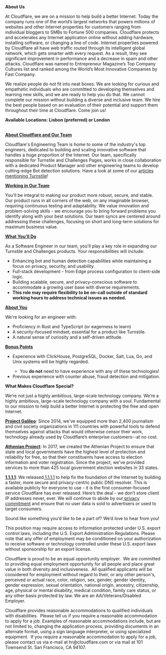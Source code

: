 <div class="content-intro">
	<div><strong>About Us</strong></div>
	<div>
		<p>At Cloudflare, we are on a mission to help build a better Internet. Today the company runs one of the world’s largest networks that powers millions of websites and other Internet properties for customers ranging from individual bloggers to SMBs to Fortune 500 companies. Cloudflare protects and accelerates any Internet application online without adding hardware, installing software, or changing a line of code. Internet properties powered by Cloudflare all have web traffic routed through its intelligent global network, which gets smarter with every request. As a result, they see significant improvement in performance and a decrease in spam and other attacks. Cloudflare was named to Entrepreneur Magazine’s Top Company Cultures list and ranked among the World’s Most Innovative Companies by Fast Company.&nbsp;</p>
		<p><span style="font-weight: 400;">We realize people do not fit into neat boxes. We are looking for curious and empathetic individuals who are committed to developing themselves and learning new skills, and we are ready to help you do that. We cannot complete our mission without building a diverse and inclusive team. We hire the best people based on an evaluation of their potential and support them throughout their time at Cloudflare. Come join us!&nbsp;</span></p>
	</div>
</div>
<p><strong>Available Locations: Lisbon (preferred) or London&nbsp;</strong></p>
<p><span style="text-decoration: underline;"><strong><br>About Cloudflare and Our Team</strong></span></p>
<p>Cloudflare's Engineering Team is home to some of the industry's top engineers, dedicated to building and scaling innovative software that handles a huge proportion of the Internet. Our team, specifically responsible for Turnstile and Challenges Pages, works in close collaboration with a dedicated Product Manager and other engineering teams to develop cutting-edge Bot detection solutions. Have a look at some of our <a href="https://blog.cloudflare.com/tag/turnstile/">articles mentioning Turnstile</a>!</p>
<p><span style="text-decoration: underline;"><strong>Working in Our Team</strong></span></p>
<p>You'll be integral to making our product more robust, secure, and stable. Our product runs in all corners of the web, on any imaginable browser, requiring continuous testing and adaptability. We value innovation and problem-solving skills - we encourage you to bring forward problems you identify along with your best solutions. Our team syncs are centered around addressing these challenges, focusing on short and long-term solutions for maximum business value.</p>
<p><span style="text-decoration: underline;"><strong>What You'll Do</strong></span></p>
<p>As a Software Engineer in our team, you'll play a key role in expanding our Turnstile and Challenges products. Your responsibilities will include:</p>
<ul>
	<li>Enhancing bot and human detection capabilities while maintaining a focus on privacy, security, and usability.</li>
	<li>Full-stack development - from Edge process configuration to client-side logic.</li>
	<li>Building scalable, secure, and privacy-conscious software to accommodate a growing user base with diverse requirements.</li>
	<li><strong>This role may require flexibility to be on-call outside of standard working hours to address technical issues as needed.</strong></li>
</ul>
<p><span style="text-decoration: underline;"><strong>About You</strong></span></p>
<p>We're looking for an engineer with:</p>
<ul>
	<li>Proficiency in Rust and TypeScript (or eagerness to learn)</li>
	<li>A security-focused mindset, essential for a product like Turnstile.</li>
	<li>A natural sense of curiosity and a self-driven attitude.</li>
</ul>
<p><span style="text-decoration: underline;"><strong>Bonus Points</strong></span></p>
<ul>
	<li>Experience with ClickHouse, PostgreSQL, Docker, Salt, Lua, Go, and Unix systems will be highly regarded.</li>
	<ul>
		<li>You <strong>do not</strong> need to have experience with any of these technologies!</li>
	</ul>
	<li>Previous experience with counter abuse, fraud detection and mitigation.</li>
</ul>
<div class="content-conclusion">
	<p><strong>What Makes Cloudflare Special?</strong></p>
	<p><span style="font-weight: 400;">We’re not just a highly ambitious, large-scale technology company. We’re a highly ambitious, large-scale technology company with a soul. Fundamental to our mission to help build a better Internet is protecting the free and open Internet.</span></p>
	<p><a href="https://blog.cloudflare.com/protecting-free-expression-online/"><strong>Project Galileo</strong></a><span style="font-weight: 400;">: Since 2014, we've equipped more than 2,400 journalism and civil society organizations in 111 countries with powerful tools to defend themselves against attacks that would otherwise censor their work, technology already used by Cloudflare’s enterprise customers--at no cost.</span></p>
	<p><strong><a href="https://www.cloudflare.com/athenian/">Athenian Project</a></strong><span style="font-weight: 400;">: In 2017, we created the Athenian Project to ensure that state and local governments have the highest level of protection and reliability for free, so that their constituents have access to election information and voter registration. Since the project, we've provided services to more than 425 local government election websites in 33 states.</span></p>
	<p><a href="https://1.1.1.1/"><strong>1.1.1.1</strong></a><span style="font-weight: 400;">: We released</span><a href="https://1.1.1.1/"> <span style="font-weight: 400;">1.1.1.1</span></a><span style="font-weight: 400;"> to help fix the foundation of the Internet by building a faster, more secure and privacy-centric public DNS resolver. This is available publicly for everyone to use - it is the first consumer-focused service Cloudflare has ever released. Here’s the deal - we don’t store client IP addresses never, ever. We will continue to abide by our</span><a href="https://developers.cloudflare.com/1.1.1.1/privacy/public-dns-resolver"> privacy commitment</a><span style="font-weight: 400;"> and ensure that no user data is sold to advertisers or used to target consumers.</span></p>
	<p><span style="font-weight: 400;">Sound like something you’d like to be a part of? We’d love to hear from you!</span></p>
	<p><span style="font-weight: 400;">This position may require access to information protected under U.S. export control laws, including the U.S. Export Administration Regulations. Please note that any offer of employment may be conditioned on your authorization to receive software or technology controlled under these U.S. export laws without sponsorship for an export license.</span></p>
	<p><span style="font-weight: 400;">Cloudflare is proud to be an equal opportunity employer. &nbsp;We are committed to providing equal employment opportunity for all people and place great value in both diversity and inclusiveness. &nbsp;All qualified applicants will be considered for employment without regard to their, or any other person's, perceived or actual</span> <span style="font-weight: 400;">race, color, religion, sex, gender, gender identity, gender expression, sexual orientation, national origin, ancestry, citizenship, age, physical or mental disability, medical condition, family care status, or any other basis protected by law. </span><span style="font-weight: 400;">We are an AA/Veterans/Disabled Employer.</span></p>
	<p><span style="font-weight: 400;">Cloudflare provides reasonable accommodations to qualified individuals with disabilities. &nbsp;Please tell us if you require a reasonable accommodation to apply for a job. Examples of reasonable accommodations include, but are not limited to, changing the application process, providing documents in an alternate format, using a sign language interpreter, or using specialized equipment. &nbsp;If you require a reasonable accommodation to apply for a job, please contact us via e-mail at </span><span style="font-weight: 400;">hr@cloudflare.com</span><span style="font-weight: 400;"> or via mail at 101 Townsend St. San Francisco, CA 94107.</span></p>
</div>